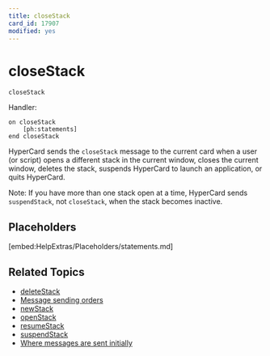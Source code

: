 ```yaml
---
title: closeStack
card_id: 17907
modified: yes
---
```


# closeStack

`closeStack`

Handler:

```
on closeStack
    [ph:statements]
end closeStack
```

HyperCard sends the `closeStack` message to the current card when a user (or script) opens a different stack in the current window, closes the current window, deletes the stack, suspends HyperCard to launch an application, or quits HyperCard.

Note: If you have more than one stack open at a time, HyperCard sends `suspendStack`, not `closeStack`, when the stack becomes inactive.

## Placeholders

[embed:HelpExtras/Placeholders/statements.md]

## Related Topics

* [deleteStack](/HyperTalkReference/systemmessages/deleteStack)
* [Message sending orders](/HyperTalkReference/systemmessages/Message-sending-orders)
* [newStack](/HyperTalkReference/systemmessages/newStack)
* [openStack](/HyperTalkReference/systemmessages/openStack)
* [resumeStack](/HyperTalkReference/systemmessages/resumeStack)
* [suspendStack](/HyperTalkReference/systemmessages/suspendStack)
* [Where messages are sent initially](/HyperTalkReference/systemmessages/Where-messages-are-sent-initially)
